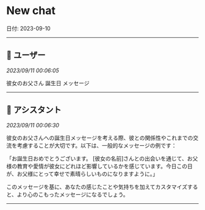 # New chat

日付: 2023-09-10

---

## 👤 ユーザー
*2023/09/11 00:06:05*

彼女のお父さん 誕生日 メッセージ

---

## 🤖 アシスタント
*2023/09/11 00:06:30*

彼女のお父さんへの誕生日メッセージを考える際、彼との関係性やこれまでの交流を考慮することが大切です。以下は、一般的なメッセージの例です：

「お誕生日おめでとうございます。
[彼女の名前]さんとの出会いを通じて、お父様の教育や愛情が彼女にどれほど影響しているかを感じています。今日この日が、お父様にとって幸せで素晴らしいものになりますように。」

このメッセージを基に、あなたの感じたことや気持ちを加えてカスタマイズすると、より心のこもったメッセージになるでしょう。

---
